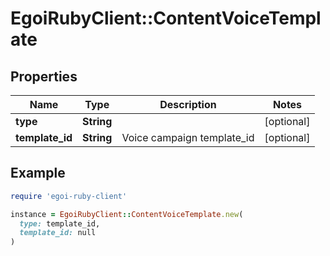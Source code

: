 # EgoiRubyClient::ContentVoiceTemplate

## Properties

| Name | Type | Description | Notes |
| ---- | ---- | ----------- | ----- |
| **type** | **String** |  | [optional] |
| **template_id** | **String** | Voice campaign template_id | [optional] |

## Example

```ruby
require 'egoi-ruby-client'

instance = EgoiRubyClient::ContentVoiceTemplate.new(
  type: template_id,
  template_id: null
)
```

